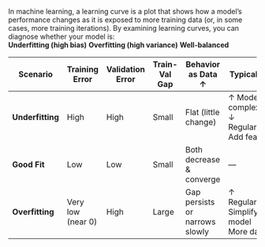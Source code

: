 In machine learning, a learning curve is a plot that shows how a model’s performance changes as it is exposed to more training data (or, in some cases, more training iterations). By examining learning curves, you can diagnose whether your model is:  
**Underfitting (high bias)**
**Overfitting (high variance)**
**Well-balanced**  
  

| Scenario         | Training Error    | Validation Error | Train-Val Gap | Behavior as Data ↑             | Typical Fixes                                          |
| ---------------- | ----------------- | ---------------- | ------------- | ------------------------------ | ------------------------------------------------------ |
| **Underfitting** | High              | High             | Small         | Flat (little change)           | ↑ Model complexity<br>↓ Regularization<br>Add features |
| **Good Fit**     | Low               | Low              | Small         | Both decrease & converge       | —                                                      |
| **Overfitting**  | Very low (near 0) | High             | Large         | Gap persists or narrows slowly | ↑ Regularization<br>Simplify model<br>More data        |
